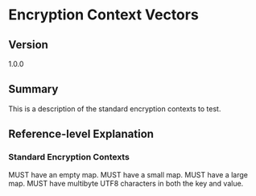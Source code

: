 [//]: # "Copyright Amazon.com Inc. or its affiliates. All Rights Reserved."
[//]: # "SPDX-License-Identifier: CC-BY-SA-4.0"

# Encryption Context Vectors

## Version

1.0.0

## Summary

This is a description of the standard encryption contexts to test.

## Reference-level Explanation

### Standard Encryption Contexts

MUST have an empty map.
MUST have a small map.
MUST have a large map.
MUST have multibyte UTF8 characters in both the key and value.
